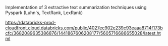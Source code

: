 Implementation of 3 extractive text summarization techniques using Pyspark (Luhn's, TextRank, LexRank)

https://databricks-prod-cloudfront.cloud.databricks.com/public/4027ec902e239c93eaaa8714f173bcfc/3682089635386876/1441867606208177/5605716686655028/latest.html

